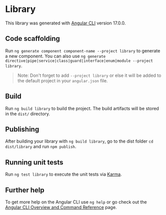 # Library

This library was generated with [Angular CLI](https://github.com/angular/angular-cli) version 17.0.0.

## Code scaffolding

Run `ng generate component component-name --project library` to generate a new component. You can also use
`ng generate directive|pipe|service|class|guard|interface|enum|module --project library`.

> Note: Don't forget to add `--project library` or else it will be added to the default project in your `angular.json` file.

## Build

Run `ng build library` to build the project. The build artifacts will be stored in the `dist/` directory.

## Publishing

After building your library with `ng build library`, go to the dist folder `cd dist/library` and run `npm publish`.

## Running unit tests

Run `ng test library` to execute the unit tests via [Karma](https://karma-runner.github.io).

## Further help

To get more help on the Angular CLI use `ng help` or go check out the [Angular CLI Overview and Command Reference](https://angular.io/cli) page.
